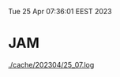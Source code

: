 Tue 25 Apr 07:36:01 EEST 2023
# JAM
<a href='./cache/202304/25_07.log'>./cache/202304/25_07.log</a>
